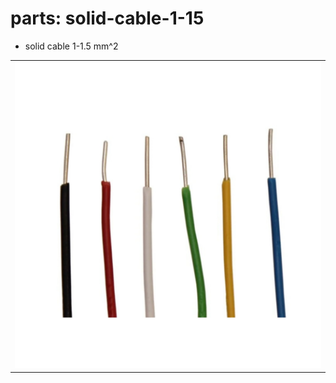 # parts: solid-cable-1-15

- solid cable 1-1.5 mm^2

|   |
| --- |
| ![image](https://github.com/kamangir/assets2/raw/main/bluer-sbc/parts/solid-cable-1-15.jpg?raw=true) |
